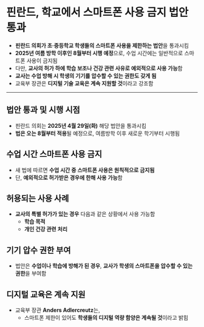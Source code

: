 # 핀란드, 학교에서 스마트폰 사용 금지 법안 통과


* **핀란드 의회가 초·중등학교 학생들의 스마트폰 사용을 제한하는 법안**을 통과시킴
* **2025년 여름 방학 이후인 8월부터 시행 예정**으로, 수업 시간에는 일반적으로 스마트폰 사용이 금지됨
* 다만, **교사의 허가 하에 학습 보조나 건강 관련 사유로 예외적으로 사용 가능**함
* **교사는 수업 방해 시 학생의 기기를 압수할 수 있는 권한도 갖게 됨**
* 교육부 장관은 **디지털 기술 교육은 계속 지원할 것**이라고 강조함

---

법안 통과 및 시행 시점
-------------

* 핀란드 의회는 **2025년 4월 29일(화)** 해당 법안을 통과시킴
* **법은 오는 8월부터 적용**될 예정으로, 여름방학 이후 새로운 학기부터 시행됨

수업 시간 스마트폰 사용 금지
----------------

* 새 법에 따르면 **수업 시간 중 스마트폰 사용은 원칙적으로 금지됨**
* 단, **예외적으로 허가받은 경우에 한해 사용 가능**함

허용되는 사용 사례
----------

* **교사의 특별 허가가 있는 경우** 다음과 같은 상황에서 사용 가능함
  + **학습 목적**
  + **개인 건강 관련 처리**

기기 압수 권한 부여
-----------

* 법안은 **수업이나 학습에 방해가 된 경우**, **교사가 학생의 스마트폰을 압수할 수 있는 권한**을 부여함

디지털 교육은 계속 지원
-------------

* 교육부 장관 **Anders Adlercreutz**는,
  + 스마트폰 제한이 있어도 **학생들의 디지털 역량 함양은 계속될 것**이라고 밝힘
